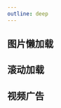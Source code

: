 ```yaml
---
outline: deep
---
```


## 图片懒加载

<preview path="./components/cross1.vue"></preview>

## 滚动加载

<preview path="./components/cross2.vue"></preview>

## 视频广告

<preview path="./components/cross3.vue"></preview>
